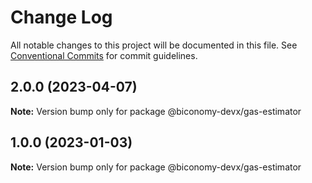 # Change Log

All notable changes to this project will be documented in this file.
See [Conventional Commits](https://conventionalcommits.org) for commit guidelines.

## 2.0.0 (2023-04-07)

**Note:** Version bump only for package @biconomy-devx/gas-estimator





## 1.0.0 (2023-01-03)

**Note:** Version bump only for package @biconomy-devx/gas-estimator
